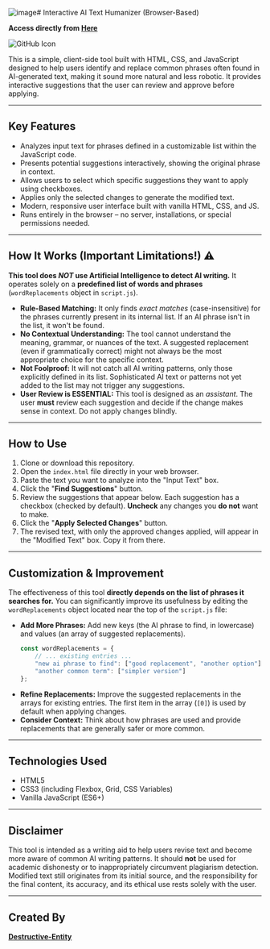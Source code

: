 ![image](https://github.com/user-attachments/assets/783a192c-70f8-4b5b-9a58-194cc7c88498)# Interactive AI Text Humanizer (Browser-Based)

**Access directly from [Here](https://destructive-entity.github.io/AI-Text-Humanizer-Beta-/)**

![GitHub Icon](https://img.shields.io/badge/Created%20By-Destructive--Entity-4f46e5?style=for-the-badge&logo=github)

This is a simple, client-side tool built with HTML, CSS, and JavaScript designed to help users identify and replace common phrases often found in AI-generated text, making it sound more natural and less robotic. It provides interactive suggestions that the user can review and approve before applying.

---

## Key Features

*   Analyzes input text for phrases defined in a customizable list within the JavaScript code.
*   Presents potential suggestions interactively, showing the original phrase in context.
*   Allows users to select which specific suggestions they want to apply using checkboxes.
*   Applies only the selected changes to generate the modified text.
*   Modern, responsive user interface built with vanilla HTML, CSS, and JS.
*   Runs entirely in the browser – no server, installations, or special permissions needed.

---

## How It Works (Important Limitations!) ⚠️

**This tool does *NOT* use Artificial Intelligence to detect AI writing.** It operates solely on a **predefined list of words and phrases** (`wordReplacements` object in `script.js`).

*   **Rule-Based Matching:** It only finds *exact matches* (case-insensitive) for the phrases currently present in its internal list. If an AI phrase isn't in the list, it won't be found.
*   **No Contextual Understanding:** The tool cannot understand the meaning, grammar, or nuances of the text. A suggested replacement (even if grammatically correct) might not always be the most appropriate choice for the specific context.
*   **Not Foolproof:** It will not catch all AI writing patterns, only those explicitly defined in its list. Sophisticated AI text or patterns not yet added to the list may not trigger any suggestions.
*   **User Review is ESSENTIAL:** This tool is designed as an *assistant*. The user **must** review each suggestion and decide if the change makes sense in context. Do not apply changes blindly.

---

## How to Use

1.  Clone or download this repository.
2.  Open the `index.html` file directly in your web browser.
3.  Paste the text you want to analyze into the "Input Text" box.
4.  Click the "**Find Suggestions**" button.
5.  Review the suggestions that appear below. Each suggestion has a checkbox (checked by default). **Uncheck** any changes you **do not** want to make.
6.  Click the "**Apply Selected Changes**" button.
7.  The revised text, with only the approved changes applied, will appear in the "Modified Text" box. Copy it from there.

---

## Customization & Improvement

The effectiveness of this tool **directly depends on the list of phrases it searches for.** You can significantly improve its usefulness by editing the `wordReplacements` object located near the top of the `script.js` file:

*   **Add More Phrases:** Add new keys (the AI phrase to find, in lowercase) and values (an array of suggested replacements).
    ```javascript
    const wordReplacements = {
        // ... existing entries ...
        "new ai phrase to find": ["good replacement", "another option"],
        "another common term": ["simpler version"]
    };
    ```
*   **Refine Replacements:** Improve the suggested replacements in the arrays for existing entries. The first item in the array (`[0]`) is used by default when applying changes.
*   **Consider Context:** Think about how phrases are used and provide replacements that are generally safer or more common.

---

## Technologies Used

*   HTML5
*   CSS3 (including Flexbox, Grid, CSS Variables)
*   Vanilla JavaScript (ES6+)

---

## Disclaimer

This tool is intended as a writing aid to help users revise text and become more aware of common AI writing patterns. It should **not** be used for academic dishonesty or to inappropriately circumvent plagiarism detection. Modified text still originates from its initial source, and the responsibility for the final content, its accuracy, and its ethical use rests solely with the user.

---

## Created By

**[Destructive-Entity](https://github.com/Destructive-Entity)**

